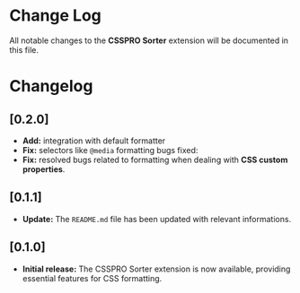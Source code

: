 # Change Log

All notable changes to the **CSSPRO Sorter** extension will be documented in this file.

# Changelog

## [0.2.0]

- **Add:** integration with default formatter
- **Fix:** selectors like `@media` formatting bugs fixed:
- **Fix:** resolved bugs related to formatting when dealing with **CSS custom properties**.

## [0.1.1]

- **Update:** The `README.md` file has been updated with relevant informations.

## [0.1.0]

- **Initial release:** The CSSPRO Sorter extension is now available, providing essential features for CSS formatting.
